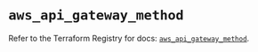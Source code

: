 # `aws_api_gateway_method`

Refer to the Terraform Registry for docs: [`aws_api_gateway_method`](https://registry.terraform.io/providers/hashicorp/aws/6.7.0/docs/resources/api_gateway_method).
